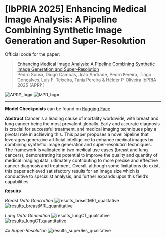 # [IbPRIA 2025] Enhancing Medical Image Analysis: A Pipeline Combining Synthetic Image Generation and Super-Resolution

Official code for the paper:

> [Enhancing Medical Image Analysis: A Pipeline Combining Synthetic Image Generation and Super-Resolution](https://doi.org/10.5281/zenodo.15493049) <br/>
> Pedro Sousa, Diogo Campas, João Andrade, Pedro Pereira, Tiago Gonçalves, Luís F. Teixeira, Tania Pereira & Hélder P. Oliveira
> IbPRIA 2025 (APRP )

![APRP_logo](https://github.com/user-attachments/assets/9ddfb9b9-04c8-4462-a5f1-b9c898a51ab8)
![IAPR_logo](https://github.com/user-attachments/assets/db727346-46ca-4dea-9697-cf7eac709008)

---

**Model Checkpoints** can be found on [Hugging Face](https://huggingface.co/brightside51/IbPRIA2025_Medical_GenSR_Pipeline)

**Abstract**
Cancer is a leading cause of mortality worldwide, with breast and lung cancer being the most prevalent globally. Early and accurate diagnosis is crucial for successful treatment, and medical imaging techniques play a pivotal role in achieving this. This paper proposes a novel pipeline that leverages generative artificial intelligence to enhance medical images by combining synthetic image generation and super-resolution techniques. The framework is validated in two medical use cases (breast and lung cancers), demonstrating its potential to improve the quality and quantity of medical imaging data, ultimately contributing to more precise and effective cancer diagnosis and treatment. Overall, although some limitations do exist, this paper achieved satisfactory results for an image size which is conductive to specialist analysis, and further expands upon this field’s capabilities.

**Results**

*Breast Data Generation*
![results_breastMRI_qualitative](https://github.com/user-attachments/assets/882d0f68-3475-4f0f-9689-aa7f86beccc8)
![results_breastMRI_quantitative](https://github.com/user-attachments/assets/b052a727-f43a-40a8-a952-2bd37cdd5f35)

*Lung Data Generation*
![results_lungCT_qualitative](https://github.com/user-attachments/assets/5c394de9-4a1d-4153-ad4d-bb353b71067b)
![results_lungCT_quantitative](https://github.com/user-attachments/assets/57d9497d-7557-4467-bd97-8f03e4a98ff6)

*4x Super-Resolution*
![results_superRes_qualitative](https://github.com/user-attachments/assets/97281bb2-2935-499e-95d4-e77c8f790ad8)
